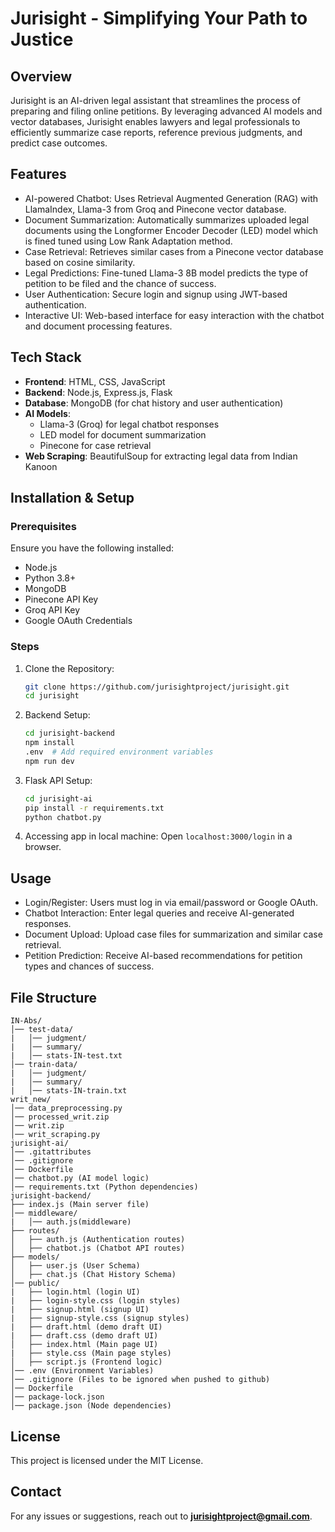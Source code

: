 # Jurisight - Simplifying Your Path to Justice

## Overview
Jurisight is an AI-driven legal assistant that streamlines the process of preparing and filing online petitions. By leveraging advanced AI models and vector databases, Jurisight enables lawyers and legal professionals to efficiently summarize case reports, reference previous judgments, and predict case outcomes.

## Features
- AI-powered Chatbot: Uses Retrieval Augmented Generation (RAG) with LlamaIndex, Llama-3 from Groq and Pinecone vector database.
- Document Summarization: Automatically summarizes uploaded legal documents using the Longformer Encoder Decoder (LED) model which is fined tuned using Low Rank Adaptation method.
- Case Retrieval: Retrieves similar cases from a Pinecone vector database based on cosine similarity.
- Legal Predictions: Fine-tuned Llama-3 8B model predicts the type of petition to be filed and the chance of success.
- User Authentication: Secure login and signup using JWT-based authentication.
- Interactive UI: Web-based interface for easy interaction with the chatbot and document processing features.

## Tech Stack
- **Frontend**: HTML, CSS, JavaScript
- **Backend**: Node.js, Express.js, Flask
- **Database**: MongoDB (for chat history and user authentication)
- **AI Models**:
  - Llama-3 (Groq) for legal chatbot responses
  - LED model for document summarization
  - Pinecone for case retrieval
- **Web Scraping**: BeautifulSoup for extracting legal data from Indian Kanoon

## Installation & Setup

### Prerequisites
Ensure you have the following installed:
- Node.js
- Python 3.8+
- MongoDB
- Pinecone API Key
- Groq API Key
- Google OAuth Credentials

### Steps
1. Clone the Repository:
   ```bash
   git clone https://github.com/jurisightproject/jurisight.git
   cd jurisight
   ```
2. Backend Setup:
   ```bash
   cd jurisight-backend
   npm install
   .env  # Add required environment variables
   npm run dev
   ```
3. Flask API Setup:
   ```bash
   cd jurisight-ai
   pip install -r requirements.txt
   python chatbot.py
   ```
4. Accessing app in local machine:
   Open `localhost:3000/login` in a browser.

## Usage
- Login/Register: Users must log in via email/password or Google OAuth.
- Chatbot Interaction: Enter legal queries and receive AI-generated responses.
- Document Upload: Upload case files for summarization and similar case retrieval.
- Petition Prediction: Receive AI-based recommendations for petition types and chances of success.

## File Structure
```
IN-Abs/
│── test-data/
|   │── judgment/
|   │── summary/
|   │── stats-IN-test.txt
│── train-data/
|   │── judgment/
|   │── summary/
|   │── stats-IN-train.txt
writ_new/
│── data_preprocessing.py
│── processed_writ.zip
│── writ.zip
│── writ_scraping.py
jurisight-ai/
│── .gitattributes
│── .gitignore
│── Dockerfile
│── chatbot.py (AI model logic)
│── requirements.txt (Python dependencies)
jurisight-backend/
├── index.js (Main server file)
│── middleware/
|   │── auth.js(middleware)
├── routes/
│   ├── auth.js (Authentication routes)
│   ├── chatbot.js (Chatbot API routes)
├── models/
│   ├── user.js (User Schema)
│   ├── chat.js (Chat History Schema)
│── public/
|   ├── login.html (login UI)
|   ├── login-style.css (login styles)
|   ├── signup.html (signup UI)
|   ├── signup-style.css (signup styles)
|   ├── draft.html (demo draft UI)
|   ├── draft.css (demo draft UI)
│   ├── index.html (Main page UI)
|   ├── style.css (Main page styles)
│   ├── script.js (Frontend logic)
│── .env (Environment Variables)
│── .gitignore (Files to be ignored when pushed to github)
│── Dockerfile
│── package-lock.json
│── package.json (Node dependencies)

```

## License
This project is licensed under the MIT License.

## Contact
For any issues or suggestions, reach out to **jurisightproject@gmail.com**.
